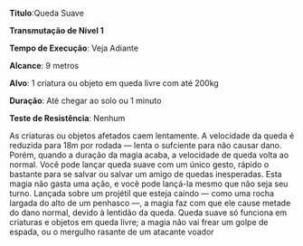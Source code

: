 **Titulo**:Queda Suave

**Transmutação de Nível 1**

**Tempo de Execução**: Veja Adiante

**Alcance**: 9 metros

**Alvo**: 1 criatura ou objeto em queda livre com até 200kg

**Duração**: Até chegar ao solo ou 1 minuto

**Teste de Resistência**: Nenhum

As criaturas ou objetos afetados caem lentamente. A velocidade da queda é reduzida para 18m por rodada — lenta o sufciente para não causar dano. Porém, quando a duração da magia acaba, a velocidade de queda volta ao normal.
Você pode lançar queda suave com um único gesto, rápido o bastante para se salvar ou salvar um amigo de quedas inesperadas.
Esta magia não gasta uma ação, e você pode lançá-la mesmo que não seja seu turno.
Lançada sobre um projétil que esteja caindo — como uma rocha largada do alto de um penhasco —, a magia faz com que ele cause metade do dano normal, devido à lentidão da queda.
Queda suave só funciona em criaturas e objetos em queda livre; a magia não vai frear um golpe de espada, ou o mergulho rasante de um atacante voador